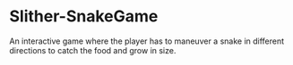 # Slither-SnakeGame
An interactive game where the player has to maneuver a snake in different directions to catch the food and grow in size.
